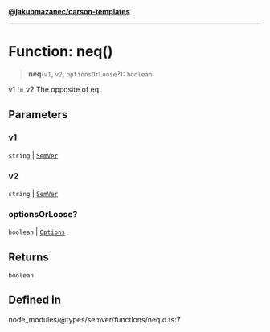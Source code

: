 [**@jakubmazanec/carson-templates**](../../../README.md)

---

# Function: neq()

> **neq**(`v1`, `v2`, `optionsOrLoose`?): `boolean`

v1 != v2 The opposite of eq.

## Parameters

### v1

`string` | [`SemVer`](../classes/SemVer.md)

### v2

`string` | [`SemVer`](../classes/SemVer.md)

### optionsOrLoose?

`boolean` | [`Options`](../interfaces/Options.md)

## Returns

`boolean`

## Defined in

node_modules/@types/semver/functions/neq.d.ts:7
